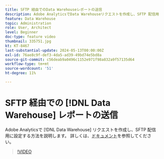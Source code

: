 ```yaml
---
title: SFTP 経由でのData Warehouseレポートの送信
description: Adobe AnalyticsでData Warehouseリクエストを作成し、SFTP 配信用に設定する方法を説明します。
feature: Data Warehouse
topic: Administration
role: User, Architect
level: Beginner
doc-type: feature video
thumbnail: 335751.jpg
kt: KT-8467
last-substantial-update: 2024-05-13T00:00:00Z
exl-id: 76ae8c9f-def3-4da5-ad39-49bd74e5bd8a
source-git-commit: c56deab9a0496c1152e971f98a832a9f57135d64
workflow-type: tm+mt
source-wordcount: '51'
ht-degree: 11%

---
```


# SFTP 経由での [!DNL Data Warehouse] レポートの送信

Adobe Analyticsで [!DNL Data Warehouse] リクエストを作成し、SFTP 配信用に設定する方法を説明します。 詳しくは、[ドキュメント](https://experienceleague.adobe.com/en/docs/analytics/export/ftp-and-sftp/secure-file-transfer-protocol/ftp-sftp-dw)を参照してください。

>[!VIDEO](https://video.tv.adobe.com/v/335751/?quality=12&learn=on)
